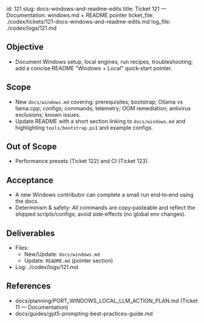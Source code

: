 id: 121
slug: docs-windows-and-readme-edits
title: Ticket 121 — Documentation: windows.md + README pointer
ticket_file: ./codex/tickets/121-docs-windows-and-readme-edits.md
log_file: ./codex/logs/121.md

## Objective
- Document Windows setup, local engines, run recipes, troubleshooting; add a concise README “Windows + Local” quick‑start pointer.

## Scope
- New `docs/windows.md` covering: prerequisites; bootstrap; Ollama vs llama.cpp; configs; commands; telemetry; OOM remediation; antivirus exclusions; known issues.
- Update README with a short section linking to `docs/windows.md` and highlighting `tools/bootstrap.ps1` and example configs.

## Out of Scope
- Performance presets (Ticket 122) and CI (Ticket 123).

## Acceptance
- A new Windows contributor can complete a small run end‑to‑end using the docs.
- Determinism & safety: All commands are copy‑pasteable and reflect the shipped scripts/configs; avoid side‑effects (no global env changes).

## Deliverables
- Files:
  - New/Update: `docs/windows.md`
  - Update: `README.md` (pointer section)
- Log: ./codex/logs/121.md

## References
- docs/planning/PORT_WINDOWS_LOCAL_LLM_ACTION_PLAN.md (Ticket 11 — Documentation)
- docs/guides/gpt5-prompting-best-practices-guide.md
